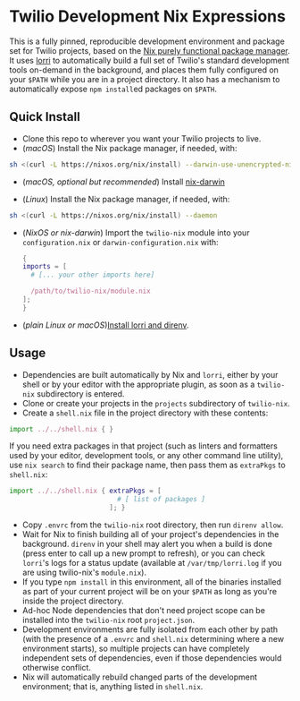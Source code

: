 # Twilio Development Nix Expressions

This is a fully pinned, reproducible development environment and package set for
Twilio projects, based on the
[Nix purely functional package manager](https://nixos.org/). It uses
[lorri](https://github.com/target/lorri) to automatically build a full set of
Twilio's standard development tools on-demand in the background, and places
them fully configured on your `$PATH` while you are in a project directory. It
also has a mechanism to automatically expose `npm install`ed packages on `$PATH`.

## Quick Install

- Clone this repo to wherever you want your Twilio projects to live.
- (_macOS_) Install the Nix package manager, if needed, with:

```bash
sh <(curl -L https://nixos.org/nix/install) --darwin-use-unencrypted-nix-store-volume --daemon
```

- (_macOS, optional but recommended_) Install [nix-darwin](https://github.com/LnL7/nix-darwin)

- (_Linux_) Install the Nix package manager, if needed, with:

```bash
sh <(curl -L https://nixos.org/nix/install) --daemon
```

- (_NixOS or nix-darwin_) Import the `twilio-nix` module into your
  `configuration.nix` or `darwin-configuration.nix` with:

  ```nix
  {
  imports = [
    # [... your other imports here]

    /path/to/twilio-nix/module.nix
  ];
  }
  ```

- (_plain Linux or macOS_)[Install lorri and direnv](https://github.com/target/lorri#setup-on-other-platforms).

## Usage

- Dependencies are built automatically by Nix and `lorri`, either by your shell
  or by your editor with the appropriate plugin, as soon as a `twilio-nix`
  subdirectory is entered.
- Clone or create your projects in the `projects` subdirectory of `twilio-nix`.
- Create a `shell.nix` file in the project directory with these contents:

```nix
import ../../shell.nix { }
```

If you need extra packages in that project (such as linters and formatters used
by your editor, development tools, or any other command line utility), use `nix search` to find their package name, then pass them as `extraPkgs` to
`shell.nix`:

```nix
import ../../shell.nix { extraPkgs = [
                           # [ list of packages ]
                         ]; }
```

- Copy `.envrc` from the `twilio-nix` root directory, then run `direnv allow`.
- Wait for Nix to finish building all of your project's dependencies in the
  background. `direnv` in your shell may alert you when a build is done (press
  enter to call up a new prompt to refresh), or you can check `lorri`'s logs for
  a status update (available at `/var/tmp/lorri.log` if you are using
  twilio-nix's `module.nix`).
- If you type `npm install` in this environment, all of the binaries installed
  as part of your current project will be on your `$PATH` as long as you're
  inside the project directory.
- Ad-hoc Node dependencies that don't need project scope can be installed into
  the `twilio-nix` root `project.json`.
- Development environments are fully isolated from each other by path (with the
  presence of a `.envrc` and `shell.nix` determining where a new environment
  starts), so multiple projects can have completely independent sets of
  dependencies, even if those dependencies would otherwise conflict.
- Nix will automatically rebuild changed parts of the development environment;
  that is, anything listed in `shell.nix`.
